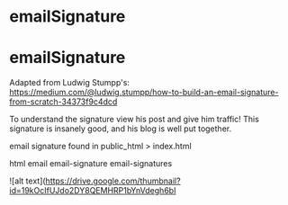 # emailSignature

# emailSignature

Adapted from Ludwig Stumpp's: https://medium.com/@ludwig.stumpp/how-to-build-an-email-signature-from-scratch-34373f9c4dcd

To understand the signature view his post and give him traffic! This signature is insanely good, and his blog is well put together.

email signature found in public_html > index.html


html email email-signature email-signatures 


![alt text](https://drive.google.com/thumbnail?id=19kOcIfUJdo2DY8QEMHRP1bYnVdegh6bI
